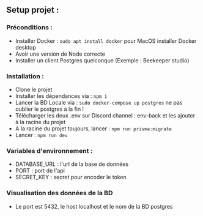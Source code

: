 ## Setup projet : 

### Préconditions : 
- Installer Docker : `sudo apt install docker` pour MacOS installer Docker desktop
- Avoir une version de Node correcte
- Installer un client Postgres quelconque (Exemple : Beekeeper studio)

### Installation : 
- Clone le projet
- Installer les dépendances via : `npm i`
- Lancer la BD Locale via : `sudo docker-compose up postgres` ne pas oublier le postgres à la fin !
- Télécharger les deux .env sur Discord channel : env-back et les ajouter à la racine du projet
- A la racine du projet toujours, lancer : `npm run prisma:migrate`
- Lancer : `npm run dev`

### Variables d'environnement : 
- DATABASE_URL : l'url de la base de données
- PORT : port de l'api
- SECRET_KEY : secret pour encoder le token

### Visualisation des données de la BD
- Le port est 5432, le host localhost et le nom de la BD postgres



